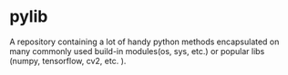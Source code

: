 # pylib

A repository containing a lot of handy python methods encapsulated on many commonly used build-in modules(os, sys, etc.) or popular libs (numpy, tensorflow, cv2, etc. ).
